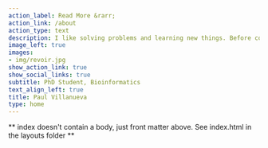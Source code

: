 ```yaml
---
action_label: Read More &rarr;
action_link: /about
action_type: text
description: I like solving problems and learning new things. Before coming to Iowa State to do my graduate studies in bioinformatics, I studied mathematics and computer science. 
image_left: true
images:
- img/revoir.jpg
show_action_link: true
show_social_links: true
subtitle: PhD Student, Bioinformatics
text_align_left: true
title: Paul Villanueva
type: home
---
```


** index doesn't contain a body, just front matter above.
See index.html in the layouts folder **
